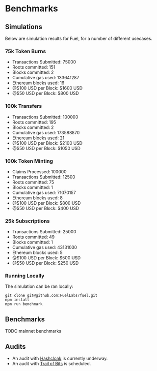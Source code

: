 Benchmarks
===

Simulations
---

Below are simulation results for Fuel, for a number of different usecases.

### 75k Token Burns

- Transactions Submitted: 75000
- Roots committed: 151
- Blocks committed: 2
- Cumulative gas used: 133641287
- Ethereum blocks used: 16
- @$100 USD per Block: $1600 USD
- @$50 USD per Block: $800 USD

### 100k Transfers

- Transactions Submitted: 100000
- Roots committed: 195
- Blocks committed: 2
- Cumulative gas used: 173588870
- Ethereum blocks used: 21
- @$100 USD per Block: $2100 USD
- @$50 USD per Block: $1050 USD

### 100k Token Minting

- Claims Processed: 100000
- Transactions Submitted: 12500
- Roots committed: 75
- Blocks committed: 1
- Cumulative gas used: 71070157
- Ethereum blocks used: 8
- @$100 USD per Block: $800 USD
- @$50 USD per Block: $400 USD

### 25k Subscriptions

- Transactions Submitted: 25000
- Roots committed: 49
- Blocks committed: 1
- Cumulative gas used: 43131030
- Ethereum blocks used: 5
- @$100 USD per Block: $500 USD
- @$50 USD per Block: $250 USD

### Running Locally

The simulation can be ran locally:

```
git clone git@github.com:FuelLabs/fuel.git
npm install
npm run benchmark
```

Benchmarks
---

TODO mainnet benchmarks


Audits
---

- An audit with [Hashcloak](https://hashcloak.com) is currently underway.
- An audit with [Trail of Bits](https://www.trailofbits.com) is scheduled.
